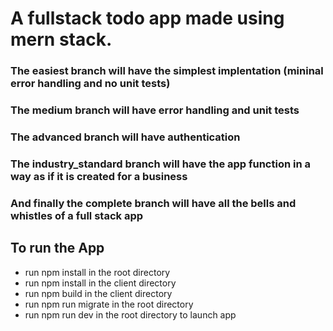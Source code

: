 # A fullstack todo app made using mern stack.

### The easiest branch will have the simplest implentation (mininal error handling and no unit tests)

### The medium branch will have error handling and unit tests

### The advanced branch will have authentication

### The industry_standard branch will have the app function in a way as if it is created for a business

### And finally the complete branch will have all the bells and whistles of a full stack app

## To run the App

- run npm install in the root directory
- run npm install in the client directory
- run npm build in the client directory
- run npm run migrate in the root directory
- run npm run dev in the root directory to launch app
